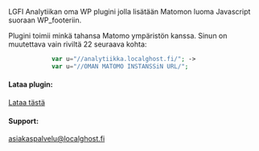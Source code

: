  LGFI Analytiikan oma WP plugini jolla lisätään Matomon luoma Javascript suoraan WP_footeriin.

Plugini toimii minkä tahansa Matomo ympäristön kanssa. Sinun on muutettava vain riviltä 22 seuraava kohta:
```php
            var u="//analytiikka.localghost.fi/"; ->
            var u="//OMAN MATOMO INSTANSSiN URL/";
```

#### Lataa plugin:
[Lataa tästä](https://analytiikka.localghost.fi/download/LGFI-Analytiikka.zip)

#### Support:
asiakaspalvelu@localghost.fi
